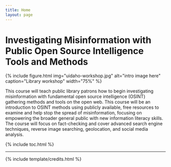```yaml
---
title: Home
layout: page
---
```


# Investigating Misinformation with Public Open Source Intelligence Tools and Methods

{% include figure.html img="uidaho-workshop.jpg" alt="intro image here" caption="Library workshop" width="75%" %}


This course will teach public library patrons how to begin investigating misinformation with fundamental open source intelligence (OSINT) gathering methods and tools on the open web. This course will be an introduction to OSINT methods using publicly available, free resources to examine and help stop the spread of misinformation, focusing on empowering the broader general public with new information literacy skills. The course will focus on fact-checking and cover advanced search engine techniques, reverse image searching, geolocation, and social media analysis.


{% include toc.html %}

------

{% include template/credits.html %}

